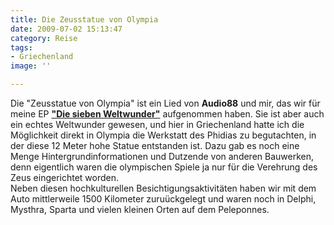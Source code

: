 ```yaml
---
title: Die Zeusstatue von Olympia
date: 2009-07-02 15:13:47
category: Reise
tags:
- Griechenland
image: ''

---
```


Die "Zeusstatue von Olympia" ist ein Lied von **Audio88** und mir, das wir für meine EP [**"Die sieben Weltwunder"**](http://www.misantropolis.de/musik/die-sieben-weltwunder/) aufgenommen haben. Sie ist aber auch ein echtes Weltwunder gewesen, und hier in Griechenland hatte ich die Möglichkeit direkt in Olympia die Werkstatt des Phidias zu begutachten, in der diese 12 Meter hohe Statue entstanden ist. Dazu gab es noch eine Menge Hintergrundinformationen und Dutzende von anderen Bauwerken, denn eigentlich waren die olympischen Spiele ja nur für die Verehrung des Zeus eingerichtet worden.  
Neben diesen hochkulturellen Besichtigungsaktivitäten haben wir mit dem Auto mittlerweile 1500 Kilometer zuruückgelegt und waren noch in Delphi, Mysthra, Sparta und vielen kleinen Orten auf dem Peleponnes.
